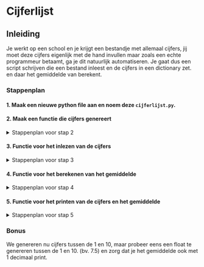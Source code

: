 # Cijferlijst

## Inleiding

Je werkt op een school en je krijgt een bestandje met allemaal cijfers, jij moet deze cijfers eigenlijk met de hand invullen maar zoals een echte programmeur betaamt, ga je dit natuurlijk automatiseren.
Je gaat dus een script schrijven die een bestand inleest en de cijfers in een dictionary zet. en daar het gemiddelde van berekent.

### Stappenplan

#### 1. Maak een nieuwe python file aan en noem deze `cijferlijst.py`.
#### 2. Maak een functie die cijfers genereert

<details>
  <summary>Stappenplan voor stap 2</summary>

  * Open het bestand `cijferlijst.txt` en genereer een cijferlijst.
        <details><summary>Kom je hier niet uit hoe je data in een bestand zet?</summary>
            
        with open("cijferlijst.txt", "w") as file: 
    (De "w" staat voor write)
  

  * Maak een for loop die 10 cijfers genereert tussen de 1 en 10 en voeg deze toe aan het bestand.
  * Sluit het bestand. (`file.close()`)
</details>

#### 3. Functie voor het inlezen van de cijfers

   <details> 
     <summary>Stappenplan voor stap 3</summary>
   
   * Deze functie moet het bestand openen en de cijfers inlezen.
   * Maak een dictionary aan waarin je de cijfers in zet.
   * Loop door het bestand en voeg de cijfers toe aan de dictionary.
   * Return de dictionary.

   </details>


#### 4. Functie voor het berekenen van het gemiddelde

   <details>
    <summary>Stappenplan voor stap 4</summary>

   * Deze functie krijgt de dictionary met cijfers als argument.
   * Bereken het gemiddelde van de cijfers.
   * Return het gemiddelde.
    </details>


#### 5. Functie voor het printen van de cijfers en het gemiddelde

   <details>
    <summary>Stappenplan voor stap 5</summary>

   * Deze functie krijgt de dictionary met cijfers en het gemiddelde als argument.
   * Print de cijfers en het gemiddelde.
    
    Statistieken per vak:
    Vak: wiskunde, Gemiddelde score: 6.3, Hoogste score: 10.0, Laagste score: 1.0
    Vak: nederlands, Gemiddelde score: 5.6, Hoogste score: 10.0, Laagste score: 2.0
    Vak: engels, Gemiddelde score: 4.6, Hoogste score: 10.0, Laagste score: 1.0

</details>


### Bonus

We genereren nu cijfers tussen de 1 en 10, maar probeer eens een float te genereren tussen de 1 en 10. (bv. 7.5) en zorg dat je het gemiddelde ook met 1 decimaal print.